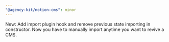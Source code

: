 ```yaml
---
"@agency-kit/notion-cms": minor
---
```


New: Add import plugin hook and remove previous state importing in constructor. Now you have to manually import anytime you want to revive a CMS.
